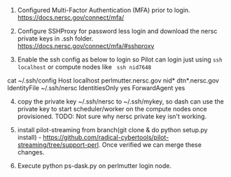 1. Configured Multi-Factor Authentication (MFA) prior to login.
	https://docs.nersc.gov/connect/mfa/

2. Configure SSHProxy for password less login and download the nersc private keys  in .ssh folder.
	https://docs.nersc.gov/connect/mfa/#sshproxy


3. Enable the ssh config as below to login so Pilot can login just using ```ssh localhost``` or compute nodes like ``` ssh nid7648```

cat ~/.ssh/config 
Host localhost perlmutter.nersc.gov nid* dtn*.nersc.gov
   IdentityFile ~/.ssh/nersc
   IdentitiesOnly yes
   ForwardAgent yes   		

4. copy the private key ~/.ssh/nersc to ~/.ssh/mykey, so dash can use the private key to start scheduler/worker on the compute nodes once provisioned. TODO: Not sure why nersc private key isn't working.

5. install pilot-streaming from branch(git clone & do python setup.py install) - https://github.com/radical-cybertools/pilot-streaming/tree/support-perl. Once verified we can merge these changes.

6. Execute python ps-dask.py on perlmutter login node.
